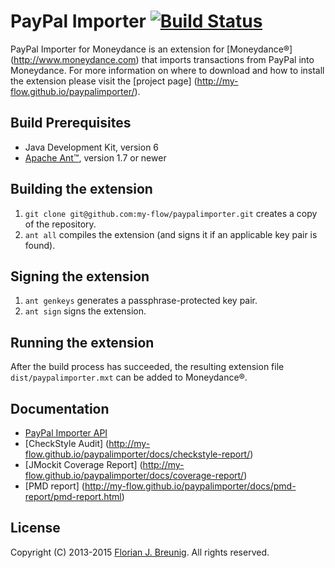 # PayPal Importer [![Build Status](https://travis-ci.org/my-flow/paypalimporter.svg?branch=master)](https://travis-ci.org/my-flow/paypalimporter)

PayPal Importer for Moneydance is an extension for [Moneydance®]
(http://www.moneydance.com) that imports transactions from PayPal into 
Moneydance. For more information on where to download and how to install the 
extension please visit the [project page]
(http://my-flow.github.io/paypalimporter/).

## Build Prerequisites
* Java Development Kit, version 6
* [Apache Ant™](http://ant.apache.org), version 1.7 or newer

## Building the extension
1. `git clone git@github.com:my-flow/paypalimporter.git` creates a copy of the 
repository.
2. `ant all` compiles the extension (and signs it if an applicable key 
pair is found).

## Signing the extension
1. `ant genkeys` generates a passphrase-protected key pair.
2. `ant sign` signs the extension.

## Running the extension
After the build process has succeeded, the resulting extension file 
`dist/paypalimporter.mxt` can be added to Moneydance®.

## Documentation
* [PayPal Importer API](http://my-flow.github.io/paypalimporter/docs/api/)
* [CheckStyle Audit]
(http://my-flow.github.io/paypalimporter/docs/checkstyle-report/)
* [JMockit Coverage Report]
(http://my-flow.github.io/paypalimporter/docs/coverage-report/)
* [PMD report]
(http://my-flow.github.io/paypalimporter/docs/pmd-report/pmd-report.html)

## License
Copyright (C) 2013-2015 [Florian J. Breunig](http://www.my-flow.com).
All rights reserved.
